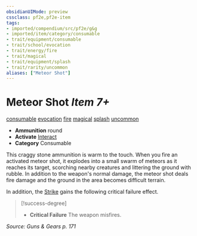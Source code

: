 ```yaml
---
obsidianUIMode: preview
cssclass: pf2e,pf2e-item
tags:
- imported/compendium/src/pf2e/g&g
- imported/item/category/consumable
- trait/equipment/consumable
- trait/school/evocation
- trait/energy/fire
- trait/magical
- trait/equipment/splash
- trait/rarity/uncommon
aliases: ["Meteor Shot"]
---
```

# Meteor Shot *Item 7+*  
[consumable](consumable.md)  [evocation](evocation.md)  [fire](fire.md)  [magical](magical.md)  [splash](splash.md)  [uncommon](uncommon.md)  

- **Ammunition** round
- **Activate** [Interact](interact.md)
- **Category** Consumable

This craggy stone ammunition is warm to the touch. When you fire an activated meteor shot, it explodes into a small swarm of meteors as it reaches its target, scorching nearby creatures and littering the ground with rubble. In addition to the weapon's normal damage, the meteor shot deals fire damage and the ground in the area becomes difficult terrain.

In addition, the [Strike](strike.md) gains the following critical failure effect.

> [!success-degree] 
> - **Critical Failure** The weapon misfires.

*Source: Guns & Gears p. 171*